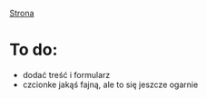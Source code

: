 [Strona](https://paluzki.github.io/Projekt-na-infe/)

# To do:
 - dodać treść i formularz
 - czcionke jakąś fajną, ale to się jeszcze ogarnie
